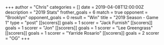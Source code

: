 +++
author = "Chris"
categories = []
date = 2019-04-08T12:00:00Z
description = "2019 Stats"
frother_goals = 6
match = true
opponent = "Brooklyn"
opponent_goals = 0
result = "Win"
title = "2019 Season - Game 1"
type = "post"
[[scorers]]
goals = 1
scorer = "Jack Furnish"
[[scorers]]
goals = 1
scorer = "Jon"
[[scorers]]
goals = 1
scorer = "Lee Greengrass"
[[scorers]]
goals = 1
scorer = "Yarride Rosario"
[[scorers]]
goals = 2
scorer = "OG"
+++